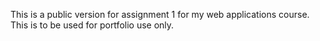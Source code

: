 This is a public version for assignment 1 for my web applications course. This is to be used for portfolio use only.